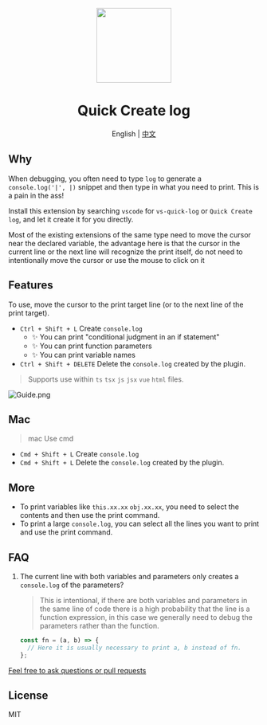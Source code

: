 <p align="center">
  <!-- <img src="https://raw.githubusercontent.com/xiaoyao-ye/blog/main/docs/public/img/cat.png"  height="150" /> -->
  <img src="https://s2.loli.net/2023/10/31/yHlgxL8kUWG7AVo.png"  height="150" />
</p>

<h1 align="center">Quick Create log</h1>

<p align="center">
  English | <a href="https://github.com/xiaoyao-Ye/vs-quick-log">中文</a>
</p>

## Why

When debugging, you often need to type `log` to generate a `console.log('|', |)` snippet and then type in what you need to print. This is a pain in the ass!

Install this extension by searching `vscode` for `vs-quick-log` or `Quick Create log`, and let it create it for you directly.

Most of the existing extensions of the same type need to move the cursor near the declared variable, the advantage here is that the cursor in the current line or the next line will recognize the print itself, do not need to intentionally move the cursor or use the mouse to click on it

## Features

To use, move the cursor to the print target line (or to the next line of the print target).

- `Ctrl + Shift + L` Create `console.log`
  - ✨ You can print "conditional judgment in an if statement"
  - ✨ You can print function parameters
  - ✨ You can print variable names
- `Ctrl + Shift + DELETE` Delete the `console.log` created by the plugin.

> Supports use within `ts` `tsx` `js` `jsx` `vue` `html` files.

<!-- ![Guide](https://raw.githubusercontent.com/xiaoyao-ye/blog/main/docs/public/initApi/Guide-dark.png) -->
<!-- ![Guide](./public/Guide-dark.png) -->

![Guide.png](https://s2.loli.net/2023/10/31/kMy7bhTZgGOaVYw.png)

## Mac

> mac Use cmd

- `Cmd + Shift + L` Create `console.log`
- `Cmd + Shift + L` Delete the `console.log` created by the plugin.

## More

- To print variables like `this.xx.xx` `obj.xx.xx`, you need to select the contents and then use the print command.
- To print a large `console.log`, you can select all the lines you want to print and use the print command.

## FAQ

1. The current line with both variables and parameters only creates a `console.log` of the parameters?

   > This is intentional, if there are both variables and parameters in the same line of code there is a high probability that the line is a function expression, in this case we generally need to debug the parameters rather than the function.

   ```javascript
   const fn = (a, b) => {
     // Here it is usually necessary to print a, b instead of fn.
   };
   ```

[Feel free to ask questions or pull requests](https://github.com/xiaoyao-Ye/vs-quick-log)

## License

MIT
